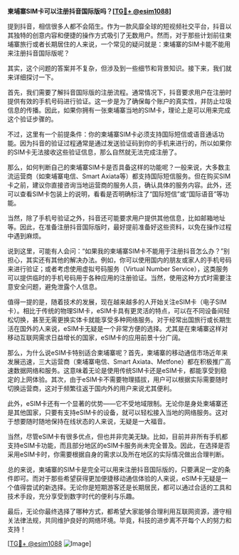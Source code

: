 **柬埔寨SIM卡可以注册抖音国际版吗？[[TG💪+ @esim1088](https://t.me/s/esim1088)]**

提到抖音，相信很多人都不会陌生。作为一款风靡全球的短视频社交平台，抖音以其独特的创意内容和便捷的操作方式吸引了无数用户。然而，对于那些计划前往柬埔寨旅行或者长期居住的人来说，一个常见的疑问就是：柬埔寨的SIM卡能不能用来注册抖音国际版呢？

其实，这个问题的答案并不复杂，但涉及到一些细节和背景知识。接下来，我们就来详细探讨一下。

首先，我们需要了解抖音国际版的注册流程。通常情况下，抖音要求用户在注册时提供有效的手机号码进行验证。这一步是为了确保每个账户的真实性，并防止垃圾信息的传播。因此，如果你拥有一张柬埔寨当地的SIM卡，理论上是可以用来完成这个验证步骤的。

不过，这里有一个前提条件：你的柬埔寨SIM卡必须支持国际短信或语音通话功能。因为抖音的验证过程通常是通过发送验证码到你的手机来进行的，所以如果你的SIM卡无法接收这些验证信息，那么自然就无法完成注册了。

那么，如何判断自己的柬埔寨SIM卡是否具备这样的功能呢？一般来说，大多数主流运营商（如柬埔寨电信、Smart Axiata等）都支持国际短信服务。但在购买SIM卡之前，建议你直接咨询当地运营商的服务人员，确认具体的服务内容。此外，还可以查看SIM卡包装上的说明，看看是否明确标注了“国际短信”或“国际语音”等功能。

当然，除了手机号验证之外，抖音还可能要求用户提供其他信息，比如邮箱地址等。因此，在准备注册抖音国际版时，最好提前准备好这些资料，以免在操作过程中遇到麻烦。

说到这里，可能有人会问：“如果我的柬埔寨SIM卡不能用于注册抖音怎么办？”别担心，其实还有其他的解决办法。例如，你可以使用国内的朋友或家人的手机号码来进行验证；或者考虑使用虚拟号码服务（Virtual Number Service），这类服务可以提供临时的手机号码用于各种应用的注册验证。当然，使用这种方式时需要注意安全问题，避免泄露个人信息。

值得一提的是，随着技术的发展，现在越来越多的人开始关注eSIM卡（电子SIM卡）。相比于传统的物理SIM卡，eSIM卡具有更灵活的特点，可以在不同设备间轻松切换，甚至无需更换实体卡就能享受多种网络服务。对于经常出国旅行或长期生活在国外的人来说，eSIM卡无疑是一个非常方便的选择。尤其是在柬埔寨这样对移动互联网需求日益增长的国家，eSIM卡的应用前景十分广阔。

那么，为什么说eSIM卡特别适合柬埔寨呢？首先，柬埔寨的移动通信市场近年来发展迅速，三大运营商（柬埔寨电信、Smart Axiata、Metfone）都在积极推广高速数据网络和服务。这意味着无论是使用传统SIM卡还是eSIM卡，都能享受到稳定的上网体验。其次，由于eSIM卡不需要物理插拔，用户可以根据实际需要随时切换运营商，这对于频繁往返于国内外的用户来说尤其便利。

此外，eSIM卡还有一个显著的优势——它不受地域限制。无论你是身处柬埔寨还是其他国家，只要有支持eSIM卡的设备，就可以轻松接入当地的网络服务。这对于想要随时随地保持在线状态的人来说，无疑是一大福音。

当然，尽管eSIM卡有很多优点，但也并非完美无缺。比如，目前并非所有手机都支持eSIM卡功能，而且部分地区的eSIM卡服务尚未完全普及。因此，在选择是否采用eSIM卡时，你需要根据自身的需求以及所在地区的实际情况做出合理判断。

总的来说，柬埔寨的SIM卡是完全可以用来注册抖音国际版的，只要满足一定的条件即可。而对于那些希望获得更加便捷移动通信体验的人来说，eSIM卡无疑是一个值得尝试的新选择。无论你是短期游客还是长期居民，都可以通过合适的工具和技术手段，充分享受到数字时代的便利与乐趣。

最后，无论你最终选择了哪种方式，都希望大家能够合理利用互联网资源，遵守相关法律法规，共同维护良好的网络环境。毕竟，科技的进步离不开每个人的努力和支持！

[[TG💪+ @esim1088](https://t.me/s/esim1088) ![Image](https://i.postimg.cc/4NQfJmqS/Snipaste-2025-05-13-00-14-12.png)]